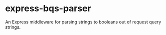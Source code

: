 # express-bqs-parser
An Express middleware for parsing strings to booleans out of request query strings.
